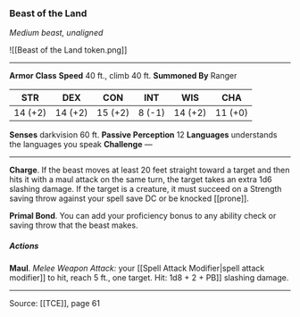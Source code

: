 ### Beast of the Land
_Medium beast, unaligned_

![[Beast of the Land token.png]]

---

**Armor Class** 
**Speed** 40 ft., climb 40 ft.
**Summoned By** Ranger

| STR     | DEX     | CON     | INT     | WIS     | CHA     |
|---------|---------|---------|---------|---------|---------|
| 14 (+2) | 14 (+2) | 15 (+2) | 8 (-1) | 14 (+2) | 11 (+0) |

**Senses** darkvision 60 ft.
**Passive Perception** 12
**Languages** understands the languages you speak
**Challenge** —

---

**Charge**. If the beast moves at least 20 feet straight toward a target and then hits it with a maul attack on the same turn, the target takes an extra 1d6 slashing damage. If the target is a creature, it must succeed on a Strength saving throw against your spell save DC or be knocked [[prone]].

**Primal Bond**. You can add your proficiency bonus to any ability check or saving throw that the beast makes.

##### Actions
**Maul**. _Melee Weapon Attack:_ your [[Spell Attack Modifier|spell attack modifier]] to hit, reach 5 ft., one target. Hit: 1d8 + 2 + PB]] slashing damage.

---

Source: [[TCE]], page 61